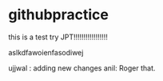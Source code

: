 # githubpractice

this is a test try
JPT!!!!!!!!!!!!!!!!!

aslkdfawoienfasodiwej


ujjwal : adding new changes 
anil: Roger that.
